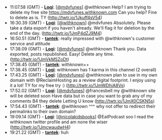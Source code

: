 * <a id="11:07.58">11:07.58 (GMT)</a> - __[Loqi](https://github.com/Loqi)__: [<a href="https://twitter.com/mdvfunes">@mdvfunes</a>] @withknown Help? I am trying to delete my free site https://mdvfunes.withknown.com Can you help? Fine to delete as is. TY (http://twtr.io/1Jkuff4sV54)
* <a id="16:30.39">16:30.39 (GMT)</a> - __[Loqi](https://github.com/Loqi)__: [<a href="https://twitter.com/withknown">@withknown</a>] @mdvfunes Absolutely. Please take a data export if you haven't already. We'll flag it for deletion by the end of the day. (http://twtr.io/1JmP4dZJ9M4)
* <a id="16:50.51">16:50.51 (GMT)</a> - __[tantek](https://github.com/tantek)__: really impressed with @withknown's customer service and attitude
* <a id="17:38.09">17:38.09 (GMT)</a> - __[Loqi](https://github.com/Loqi)__: [<a href="https://twitter.com/mdvfunes">@mdvfunes</a>] @withknown Thank you. Data exported, posts republished. Easy! Delete any time. (http://twtr.io/1JmVkMSZoDt)
* <a id="17:38.45">17:38.45 (GMT)</a> - __[tantek](https://github.com/tantek)__: withknown++
* <a id="17:38.45">17:38.45 (GMT)</a> - __[Loqi](https://github.com/Loqi)__: withknown has 1 karma in this channel (2 overall)
* <a id="17:43.25">17:43.25 (GMT)</a> - __[Loqi](https://github.com/Loqi)__: [<a href="https://twitter.com/mdvfunes">@mdvfunes</a>] @withknown plan to use in my own domain with @ReclaimHosting as a review digital footprint. I enjoy using it a lot! TY for my free try :) (http://twtr.io/1JmWDhiA8Vs)
* <a id="17:52.02">17:52.02 (GMT)</a> - __[Loqi](https://github.com/Loqi)__: [<a href="https://twitter.com/mdvfunes">@mdvfunes</a>] @francesbell my @withknown site will be deleted soon Have data but in case you want to grab any of my comments B4 they delete Letting U know (http://twtr.io/1JmX0CSKN5s)
* <a id="17:54.43">17:54.43 (GMT)</a> - __[tantek](https://github.com/tantek)__: @withknown ^^^ why not offer to redirect their permalinks to their own domain?
* <a id="19:09.14">19:09.14 (GMT)</a> - __[Loqi](https://github.com/Loqi)__: [<a href="https://twitter.com/nicolakidsbooks">@nicolakidsbooks</a>] @EatPodcast soo I read the withknown twitter profile and am none the wiser (http://twtr.io/1JmcwaudwH4)
* <a id="19:21.22">19:21.22 (GMT)</a> - __[tantek](https://github.com/tantek)__: huh
